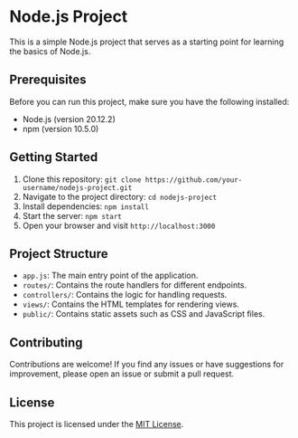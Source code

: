 # Node.js Project

This is a simple Node.js project that serves as a starting point for learning the basics of Node.js.

## Prerequisites

Before you can run this project, make sure you have the following installed:

- Node.js (version 20.12.2)
- npm (version 10.5.0)

## Getting Started

1. Clone this repository: `git clone https://github.com/your-username/nodejs-project.git`
2. Navigate to the project directory: `cd nodejs-project`
3. Install dependencies: `npm install`
4. Start the server: `npm start`
5. Open your browser and visit `http://localhost:3000`

## Project Structure

- `app.js`: The main entry point of the application.
- `routes/`: Contains the route handlers for different endpoints.
- `controllers/`: Contains the logic for handling requests.
- `views/`: Contains the HTML templates for rendering views.
- `public/`: Contains static assets such as CSS and JavaScript files.

## Contributing

Contributions are welcome! If you find any issues or have suggestions for improvement, please open an issue or submit a pull request.

## License

This project is licensed under the [MIT License](LICENSE).